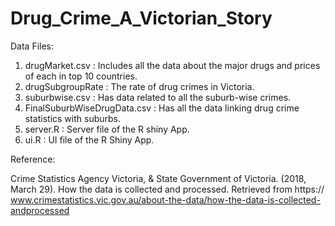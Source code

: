 # Drug_Crime_A_Victorian_Story

Data Files:
1. drugMarket.csv : Includes all the data about the major drugs and prices of each in top 10 countries.
2. drugSubgroupRate : The rate of drug crimes in Victoria.
3. suburbwise.csv : Has data related to all the suburb-wise crimes.
4. FinalSuburbWiseDrugData.csv : Has all the data linking drug crime statistics with suburbs.
5. server.R : Server file of the R shiny App.
6. ui.R : UI file of the R Shiny App.

Reference:

Crime Statistics Agency Victoria, & State Government of Victoria. (2018, March
29). How the data is collected and processed. Retrieved from https://
www.crimestatistics.vic.gov.au/about-the-data/how-the-data-is-collected-andprocessed